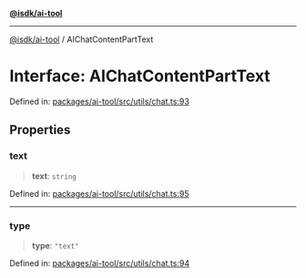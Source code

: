 [**@isdk/ai-tool**](../README.md)

***

[@isdk/ai-tool](../globals.md) / AIChatContentPartText

# Interface: AIChatContentPartText

Defined in: [packages/ai-tool/src/utils/chat.ts:93](https://github.com/isdk/ai-tool.js/blob/760349925bceb5de6b4188926a13bfb3f0ce4ced/src/utils/chat.ts#L93)

## Properties

### text

> **text**: `string`

Defined in: [packages/ai-tool/src/utils/chat.ts:95](https://github.com/isdk/ai-tool.js/blob/760349925bceb5de6b4188926a13bfb3f0ce4ced/src/utils/chat.ts#L95)

***

### type

> **type**: `"text"`

Defined in: [packages/ai-tool/src/utils/chat.ts:94](https://github.com/isdk/ai-tool.js/blob/760349925bceb5de6b4188926a13bfb3f0ce4ced/src/utils/chat.ts#L94)
